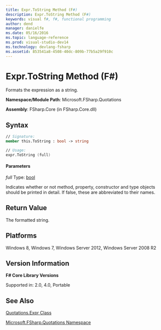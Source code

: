 ```yaml
---
title: Expr.ToString Method (F#)
description: Expr.ToString Method (F#)
keywords: visual f#, f#, functional programming
author: dend
manager: danielfe
ms.date: 05/16/2016
ms.topic: language-reference
ms.prod: visual-studio-dev14
ms.technology: devlang-fsharp
ms.assetid: 853541a8-4508-40dc-809b-77b5a29f910c 
---
```


# Expr.ToString Method (F#)

Formats the expression as a string.

**Namespace/Module Path**: Microsoft.FSharp.Quotations

**Assembly**: FSharp.Core (in FSharp.Core.dll)


## Syntax

```fsharp
// Signature:
member this.ToString : bool -> string

// Usage:
expr.ToString (full)
```

#### Parameters
*full*
Type: [bool](https://msdn.microsoft.com/library/89c0cf9c-49ce-4207-a3be-555851a67dd5)


Indicates whether or not method, property, constructor and type objects should be printed in detail. If false, these are abbreviated to their names.

## Return Value
The formatted string.

## Platforms
Windows 8, Windows 7, Windows Server 2012, Windows Server 2008 R2


## Version Information
**F# Core Library Versions**

Supported in: 2.0, 4.0, Portable

## See Also
[Quotations.Expr Class](Quotations.Expr-Class-%5BFSharp%5D.md)

[Microsoft.FSharp.Quotations Namespace](Microsoft.FSharp.Quotations-Namespace-%5BFSharp%5D.md)